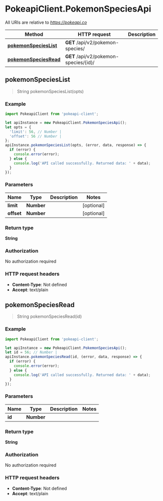 # PokeapiClient.PokemonSpeciesApi

All URIs are relative to *https://pokeapi.co*

Method | HTTP request | Description
------------- | ------------- | -------------
[**pokemonSpeciesList**](PokemonSpeciesApi.md#pokemonSpeciesList) | **GET** /api/v2/pokemon-species/ | 
[**pokemonSpeciesRead**](PokemonSpeciesApi.md#pokemonSpeciesRead) | **GET** /api/v2/pokemon-species/{id}/ | 



## pokemonSpeciesList

> String pokemonSpeciesList(opts)



### Example

```javascript
import PokeapiClient from 'pokeapi-client';

let apiInstance = new PokeapiClient.PokemonSpeciesApi();
let opts = {
  'limit': 56, // Number | 
  'offset': 56 // Number | 
};
apiInstance.pokemonSpeciesList(opts, (error, data, response) => {
  if (error) {
    console.error(error);
  } else {
    console.log('API called successfully. Returned data: ' + data);
  }
});
```

### Parameters


Name | Type | Description  | Notes
------------- | ------------- | ------------- | -------------
 **limit** | **Number**|  | [optional] 
 **offset** | **Number**|  | [optional] 

### Return type

**String**

### Authorization

No authorization required

### HTTP request headers

- **Content-Type**: Not defined
- **Accept**: text/plain


## pokemonSpeciesRead

> String pokemonSpeciesRead(id)



### Example

```javascript
import PokeapiClient from 'pokeapi-client';

let apiInstance = new PokeapiClient.PokemonSpeciesApi();
let id = 56; // Number | 
apiInstance.pokemonSpeciesRead(id, (error, data, response) => {
  if (error) {
    console.error(error);
  } else {
    console.log('API called successfully. Returned data: ' + data);
  }
});
```

### Parameters


Name | Type | Description  | Notes
------------- | ------------- | ------------- | -------------
 **id** | **Number**|  | 

### Return type

**String**

### Authorization

No authorization required

### HTTP request headers

- **Content-Type**: Not defined
- **Accept**: text/plain

